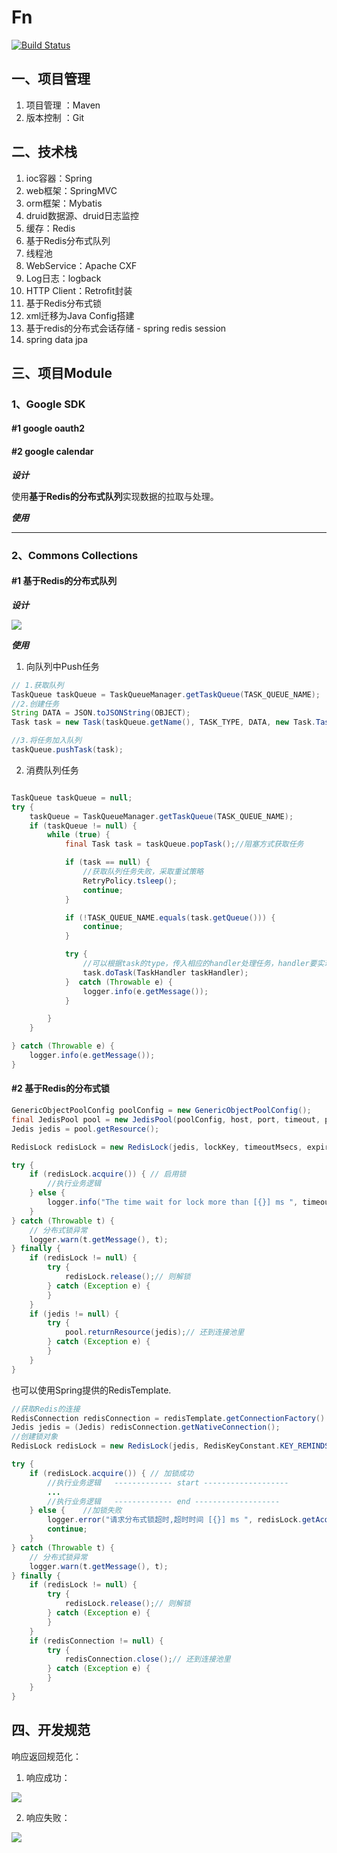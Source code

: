 # Fn

[![Build Status](https://travis-ci.org/ittalks/futureN4J.svg?branch=master)](https://travis-ci.org/ittalks/futureN4J)

## 一、项目管理

1. 项目管理 ：Maven
2. 版本控制 ：Git

## 二、技术栈

1. ioc容器：Spring
2. web框架：SpringMVC
3. orm框架：Mybatis
4. druid数据源、druid日志监控
5. 缓存：Redis
6. 基于Redis分布式队列
7. 线程池
8. WebService：Apache CXF
9. Log日志：logback
10. HTTP Client：Retrofit封装
11. 基于Redis分布式锁
12. xml迁移为Java Config搭建
13. 基于redis的分布式会话存储 - spring redis session
14. spring data jpa

## 三、项目Module

### 1、Google SDK

#### #1 google oauth2

#### #2 google calendar

**_设计_**

使用**基于Redis的分布式队列**实现数据的拉取与处理。

**_使用_**

---

### 2、Commons Collections

#### #1 基于Redis的分布式队列

**_设计_**

![](static/基于Redis的分布式消息队列设计.png)

**_使用_**
1. 向队列中Push任务
```java
// 1.获取队列
TaskQueue taskQueue = TaskQueueManager.getTaskQueue(TASK_QUEUE_NAME);
//2.创建任务
String DATA = JSON.toJSONString(OBJECT);
Task task = new Task(taskQueue.getName(), TASK_TYPE, DATA, new Task.TaskState());

//3.将任务加入队列
taskQueue.pushTask(task);
```

2. 消费队列任务
```java

TaskQueue taskQueue = null;
try {
    taskQueue = TaskQueueManager.getTaskQueue(TASK_QUEUE_NAME);
    if (taskQueue != null) {
        while (true) {
            final Task task = taskQueue.popTask();//阻塞方式获取任务

            if (task == null) {
                //获取队列任务失败，采取重试策略
                RetryPolicy.tsleep();
                continue;
            }

            if (!TASK_QUEUE_NAME.equals(task.getQueue())) {
                continue;
            }

            try {
                //可以根据task的type，传入相应的handler处理任务，handler要实现TaskHandler接口。
                task.doTask(TaskHandler taskHandler);
            }  catch (Throwable e) {
                logger.info(e.getMessage());
            }

        }
    }

} catch (Throwable e) {
    logger.info(e.getMessage());
}
```

#### #2 基于Redis的分布式锁
```java
GenericObjectPoolConfig poolConfig = new GenericObjectPoolConfig();
final JedisPool pool = new JedisPool(poolConfig, host, port, timeout, password);
Jedis jedis = pool.getResource();

RedisLock redisLock = new RedisLock(jedis, lockKey, timeoutMsecs, expireMsecs);

try {
    if (redisLock.acquire()) { // 启用锁
        //执行业务逻辑
    } else {
        logger.info("The time wait for lock more than [{}] ms ", timeoutMsecs);
    }
} catch (Throwable t) {
    // 分布式锁异常
    logger.warn(t.getMessage(), t);
} finally {
    if (redisLock != null) {
        try {
            redisLock.release();// 则解锁
        } catch (Exception e) {
        }
    }
    if (jedis != null) {
        try {
            pool.returnResource(jedis);// 还到连接池里
        } catch (Exception e) {
        }
    }
}
```
也可以使用Spring提供的RedisTemplate.
```java
//获取Redis的连接
RedisConnection redisConnection = redisTemplate.getConnectionFactory().getConnection();
Jedis jedis = (Jedis) redisConnection.getNativeConnection();
//创建锁对象
RedisLock redisLock = new RedisLock(jedis, RedisKeyConstant.KEY_REMINDS_GEN_DISTRIBUTE_LOCK);

try {
    if (redisLock.acquire()) { // 加锁成功
        //执行业务逻辑   ------------- start -------------------
        ...
        //执行业务逻辑   ------------- end -------------------
    } else {    //加锁失败
        logger.error("请求分布式锁超时,超时时间 [{}] ms ", redisLock.getAcquireTimeoutInMillis());
        continue;
    }
} catch (Throwable t) {
    // 分布式锁异常
    logger.warn(t.getMessage(), t);
} finally {
    if (redisLock != null) {
        try {
            redisLock.release();// 则解锁
        } catch (Exception e) {
        }
    }
    if (redisConnection != null) {
        try {
            redisConnection.close();// 还到连接池里
        } catch (Exception e) {
        }
    }
}
```

## 四、开发规范
响应返回规范化：

1. 响应成功：

![](static/response.png)

2. 响应失败：

![](static/response2.png)